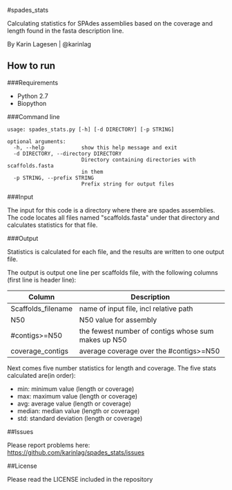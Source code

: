 #spades_stats

Calculating statistics for SPAdes assemblies based on the
coverage and length found in the fasta description line.

By Karin Lagesen | @karinlag 

## How to run

###Requirements

- Python 2.7
- Biopython

###Command line

```
usage: spades_stats.py [-h] [-d DIRECTORY] [-p STRING]

optional arguments:
  -h, --help            show this help message and exit
  -d DIRECTORY, --directory DIRECTORY
                        Directory containing directories with scaffolds.fasta
                        in them
  -p STRING, --prefix STRING
                        Prefix string for output files

```

###Input

The input for this code is a directory where there are
spades assemblies. The code locates all files named
"scaffolds.fasta" under that directory and calculates 
statistics for that file.

###Output

Statistics is calculated for each file, and the results
are written to one output file. 

The output is output one line per scaffolds file, with
the following columns (first line is header line):

|Column           | Description 
|-------------------|------------ 
|Scaffolds_filename | name of input file, incl relative path
|N50              | N50 value for assembly
|\#contigs>=N50   | the fewest number of contigs whose sum makes up N50
|coverage_contigs | average coverage over the #contigs>=N50


Next comes five number statistics for length and coverage.
The five stats calculated are(in order):

- min: minimum value (length or coverage)
- max: maximum value (length or coverage)
- avg: average value (length or coverage)
- median: median value (length or coverage)
- std: standard deviation (length or coverage)

##Issues

Please report problems here: https://github.com/karinlag/spades_stats/issues

##License

Please read the LICENSE included in the repository

